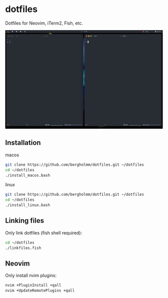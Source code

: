 # dotfiles
Dotfiles for Neovim, iTerm2, Fish, etc.

![](Screenshot.png)

## Installation

macos
```bash
git clone https://github.com/bergholmm/dotfiles.git ~/dotfiles
cd ~/dotfiles
./install_macos.bash
```

linux
```bash
git clone https://github.com/bergholmm/dotfiles.git ~/dotfiles
cd ~/dotfiles
./install_linux.bash
```

## Linking files

Only link dotfiles (fish shell required):
```bash
cd ~/dotfiles
./linkfiles.fish
```

## Neovim

Only install nvim plugins:

```bash
nvim +PluginInstall +qall
nvim +UpdateRemotePlugins +qall
```

